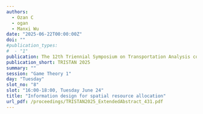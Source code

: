 ```yaml
---
authors:
  - Ozan C
  - ogan
  - Manxi Wu
date: "2025-06-22T00:00:00Z"
doi: ""
#publication_types:
#  - "1"
publication: The 12th Triennial Symposium on Transportation Analysis conference
publication_short: TRISTAN 2025
summary: ""
session: "Game Theory 1"
day: "Tuesday"
slot_no: "8"
slot: "16:00-18:00, Tuesday June 24"
title: "Information design for spatial resource allocation"
url_pdf: /proceedings/TRISTAN2025_ExtendedAbstract_431.pdf
---
```

